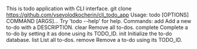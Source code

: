 This is todo application with CLI interface.
git clone https://github.com/vsevolodkocherin/cli_todo_app
Usage: todo [OPTIONS] COMMAND [ARGS]...
Try 'todo --help' for help.
Commands:
  add       Add a new to-do with a DESCRIPTION.
  clear     Remove all to-dos.
  complete  Complete a to-do by setting it as done using its TODO_ID.
  init      Initialize the to-do database.
  list      List all to-dos.
  remove    Remove a to-do using its TODO_ID.